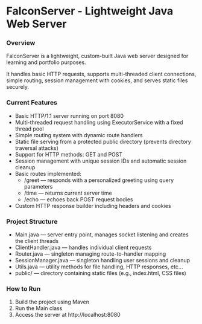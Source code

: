 <h1>FalconServer - Lightweight Java Web Server</h1>


<h3>Overview</h3>
<p>FalconServer is a lightweight, custom-built Java web server designed for learning and portfolio purposes.</p>
<p>It handles basic HTTP requests, supports multi-threaded client connections, simple routing, session management with cookies, and serves static files securely.</p>

<h3>Current Features</h3>
<ul>
        <li>Basic HTTP/1.1 server running on port 8080</li>
        <li>Multi-threaded request handling using ExecutorService with a fixed thread pool</li>
        <li>Simple routing system with dynamic route handlers</li>
        <li>Static file serving from a protected public directory (prevents directory traversal attacks)</li>
        <li>Support for HTTP methods: GET and POST</li>
        <li>Session management with unique session IDs and automatic session cleanup</li>
        <li>
        Basic routes implemented:
                <ul>
                        <li>/greet — responds with a personalized greeting using query parameters</li>
                        <li>/time — returns current server time</li>
                        <li>/echo — echoes back POST request bodies</li>
                </ul>
        </li>
        <li>Custom HTTP response builder including headers and cookies</li>
</ul>

<h3>Project Structure</h3>
<ul>
        <li>Main.java — server entry point, manages socket listening and creates the client threads</li>
        <li>ClientHandler.java — handles individual client requests</li>
        <li>Router.java — singleton managing route-to-handler mapping</li>
        <li>SessionManager.java — singleton handling user sessions and cleanup</li>
        <li>Utils.java — utility methods for file handling, HTTP responses, etc...</li>
        <li>public/ — directory containing static files (e.g., index.html, CSS files)</li>
</ul>

<h3>How to Run</h3>
<ol>
        <li>Build the project using Maven</li>
        <li>Run the Main class</li>
        <li>Access the server at http://localhost:8080</li>
</ol>

